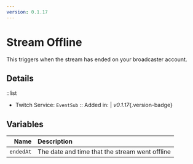 ```yaml
---
version: 0.1.17
---
```


# Stream Offline
This triggers when the stream has ended on your broadcaster account.

## Details
::list
- Twitch Service: `EventSub`
::
Added in: | *v0.1.17*{.version-badge}

## Variables
Name | Description
----:|:------------
`endedAt` | The date and time that the stream went offline